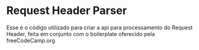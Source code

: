 # Request Header Parser

Esse é o código utilizado para criar a api para processamento do Request Header, feita em conjunto com o boilerplate oferecido pela freeCodeCamp.org
